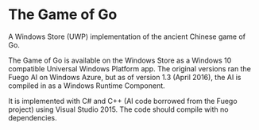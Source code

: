 # The Game of Go
A Windows Store (UWP) implementation of the ancient Chinese game of Go.

The Game of Go is available on the Windows Store as a Windows 10 compatible Universal Windows Platform app.  The original versions ran the Fuego AI on Windows Azure, but as of version 1.3 (April 2016), the AI is compiled in as a Windows Runtime Component.

It is implemented with C# and C++ (AI code borrowed from the Fuego project) using Visual Studio 2015.  The code should compile with no dependencies.
